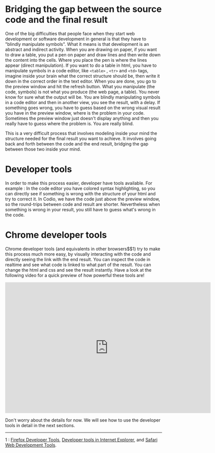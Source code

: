 # Bridging the gap between the source code and the final result

One of the big difficulties that people face when they start web development or software development in general is that they have to "blindly manipulate symbols". What it means is that development is an abstract and indirect activity. When you are drawing on paper, if you want to draw a table, you put a pen on  paper and draw lines and then write down the content into the cells. Where you place the pen is where the lines appear (direct manipulation). If you want to do a table in html, you have to manipulate symbols in a code editor, like `<table>` , `<tr>` and `<td>` tags, imagine inside your brain what the correct structure should be, then write it down in the correct order in the text editor. When you are done, you go to the preview window and hit the refresh button. What you manipulate (the code, symbols) is not what you produce (the web page, a table). You never know for sure what the output will be. You are blindly manipulating symbols in a code editor and then in another view, you see the result, with a delay. If something goes wrong, you have to guess based on the wrong visual result you have in the preview window, where is the problem in your code. Sometimes the preview window just doesn't display anything and then you  really have to guess where the problem is. You are really blind.

This is a very difficult process that involves modeling inside your mind the structure needed for the final result you want to achieve. It involves going back and forth between the code and the end result, bridging the gap between those two inside your mind.

# Developer tools

In order to make this process easier, developer have tools available. For example : In the code editor you have colored syntax highlighting, so you can directly see if something is wrong with the structure of your html and try to correct it. In Codio, we have the code just above the preview window, so the round-trips between code and result are shorter. Nevertheless when something is wrong in your result, you still have to guess what's wrong in the code.

# Chrome developer tools

Chrome developer tools (and equivalents in other browsers$$1) try to make this process much more easy, by visually interacting with the code and directly seeing the link with the end result. You can inspect the code in realtime and see what code is linked to what part of the result. You can change the html and css and see the result instantly. Have a look at the following video for a quick preview of how powerful these tools are!

<iframe src='https://player.vimeo.com/video/136290655' width="660" height="420" frameborder='0' webkitAllowFullScreen mozallowfullscreen allowFullScreen></iframe>


Don't worry about the details for now. We will see how to use the developer tools in detail in the next sections.

---
1 : [Firefox Developer Tools](https://developer.mozilla.org/en/docs/Tools), [Developer tools in Internet Explorer](https://msdn.microsoft.com/en-us/library/dd565628(v=vs.85).aspx), and [Safari Web Development Tools](https://developer.apple.com/safari/tools/).
